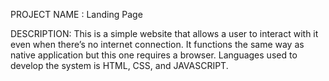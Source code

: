 PROJECT NAME :
Landing Page

DESCRIPTION:
This is a simple website that allows a user to interact with it even when there’s no internet connection. It functions the same way as native application but this one requires a browser. Languages used to develop the system is HTML, CSS, and JAVASCRIPT.
